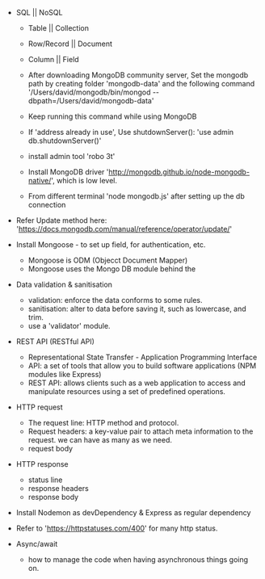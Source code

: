 - SQL || NoSQL

  - Table || Collection
  - Row/Record || Document
  - Column || Field

  - After downloading MongoDB community server, Set the mongodb path by creating folder 'mongodb-data' and the following command '/Users/david/mongodb/bin/mongod --dbpath=/Users/david/mongodb-data'
  - Keep running this command while using MongoDB
  - If 'address already in use', Use shutdownServer(): 'use admin db.shutdownServer()'

  - install admin tool 'robo 3t'
  - Install MongoDB driver 'http://mongodb.github.io/node-mongodb-native/', which is low level.

  - From different terminal 'node mongodb.js' after setting up the db connection

- Refer Update method here: 'https://docs.mongodb.com/manual/reference/operator/update/'

- Install Mongoose - to set up field, for authentication, etc.

  - Mongoose is ODM (Objecct Document Mapper)
  - Mongoose uses the Mongo DB module behind the

- Data validation & sanitisation

  - validation: enforce the data conforms to some rules.
  - sanitisation: alter to data before saving it, such as lowercase, and trim.
  - use a 'validator' module.

- REST API (RESTful API)

  - Representational State Transfer - Application Programming Interface
  - API: a set of tools that allow you to build software applications (NPM modules like Express)
  - REST API: allows clients such as a web application to access and manipulate resources using a set of predefined operations.

- HTTP request

  - The request line: HTTP method and protocol.
  - Request headers: a key-value pair to attach meta information to the request. we can have as many as we need.
  - request body

- HTTP response

  - status line
  - response headers
  - response body

- Install Nodemon as devDependency & Express as regular dependency
- Refer to 'https://httpstatuses.com/400' for many http status.

- Async/await
  - how to manage the code when having asynchronous things going on.
